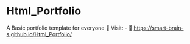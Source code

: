 # Html_Portfolio
A Basic portfolio template for everyone 🚀
Visit: - 🔗 https://smart-brain-s.github.io/Html_Portfolio/
